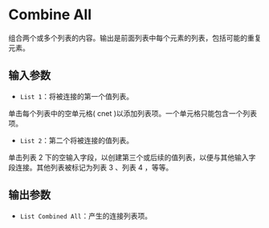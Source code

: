 # Combine All

组合两个或多个列表的内容。输出是前面列表中每个元素的列表，包括可能的重复元素。

## 输入参数

- `List 1`：将被连接的第一个值列表。

单击每个列表中的空单元格( cnet )以添加列表项。一个单元格只能包含一个列表项。

- `List 2`：第二个将被连接的值列表。

单击列表 2 下的空输入字段，以创建第三个或后续的值列表，以便与其他输入字段连接。其他列表被标记为列表 3 、列表 4 ，等等。

## 输出参数

- `List Combined All`：产生的连接列表项。

